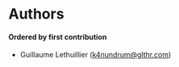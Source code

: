# Authors

#### Ordered by first contribution

- Guillaume Lethuillier ([k4nundrum@glthr.com](mailto:k4nundrum@glthr.com))
